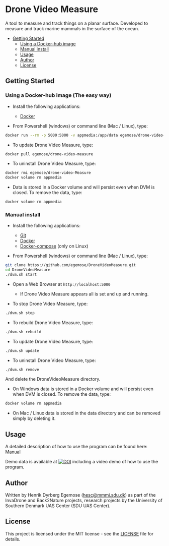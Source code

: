 # Drone Video Measure

A tool to measure and track things on a planar surface.
Developed to measure and track marine mammals in the surface of the ocean.

* [Getting Started](#getting-started)
  - [Using a Docker-hub image](#using-a-docker-hub-image-the-easy-way)
  - [Manual install](#manual-install)
  - [Usage](#usage)
  - [Author](#author)
  - [License](#license)

## Getting Started

### Using a Docker-hub image (The easy way)

* Install the following applications:
  - [Docker](https://www.docker.com/)

* From Powershell (windows) or command line (Mac / Linux), type:
```bash
docker run --rm -p 5000:5000 -v appmedia:/app/data egemose/drone-video-measure
```

* To update Drone Video Measure, type:
```bash
docker pull egemose/drone-video-measure
```

* To uninstall Drone Video Measure, type:
```bash
docker rmi egemose/drone-video-Measure
docker volume rm appmedia
```

* Data is stored in a Docker volume and will persist even when DVM is closed. To remove the data, type:
```bash
docker volume rm appmedia
```

### Manual install

* Install the following applications:
  - [Git](https://git-scm.com/downloads)
  - [Docker](https://www.docker.com/)
  - [Docker-compose](https://docs.docker.com/compose/install/) (only on Linux)

* From Powershell (windows) or command line (Mac / Linux), type:
```bash
git clone https://github.com/egemose/DroneVideoMeasure.git
cd DroneVideoMeasure
./dvm.sh start
```

* Open a Web Browser at `http://localhost:5000`
  - If Drone Video Measure appears all is set and up and running.

* To stop Drone Video Measure, type:
```bash
./dvm.sh stop
```

* To rebuild Drone Video Measure, type:
```bash
./dvm.sh rebuild
```

* To update Drone Video Measure, type:
```bash
./dvm.sh update
```

* To uninstall Drone Video Measure, type:
```bash
./dvm.sh remove
```
And delete the DroneVideoMeasure directory.

* On Windows data is stored in a Docker volume and will persist even when DVM is closed. To remove the data, type:
```bash
docker volume rm appmedia
```

* On Mac / Linux data is stored in the data directory and can be removed simply by deleting it.

## Usage

A detailed description of how to use the program can be found here: [Manual](manual/manual.md)

Demo data is available at [![DOI](https://zenodo.org/badge/DOI/10.5281/zenodo.3604005.svg)](https://doi.org/10.5281/zenodo.3604005) including a video demo of how to use the program.

## Author

Written by Henrik Dyrberg Egemose (hesc@mmmi.sdu.dk) as part of the InvaDrone and Back2Nature projects, research projects by the University of Southern Denmark UAS Center (SDU UAS Center).

## License

This project is licensed under the MIT license - see the [LICENSE](LICENSE) file for details.
